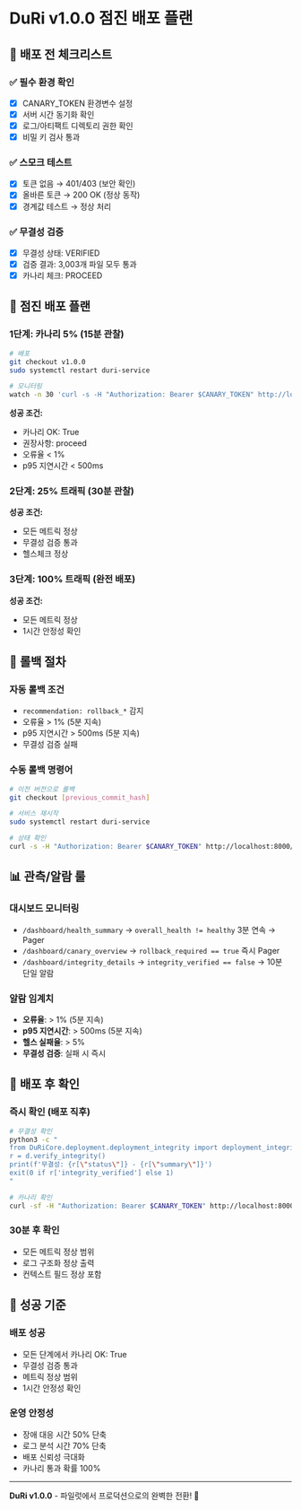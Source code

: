 # DuRi v1.0.0 점진 배포 플랜

## 🎯 배포 전 체크리스트

### ✅ 필수 환경 확인
- [x] CANARY_TOKEN 환경변수 설정
- [x] 서버 시간 동기화 확인
- [x] 로그/아티팩트 디렉토리 권한 확인
- [x] 비밀 키 검사 통과

### ✅ 스모크 테스트
- [x] 토큰 없음 → 401/403 (보안 확인)
- [x] 올바른 토큰 → 200 OK (정상 동작)
- [x] 경계값 테스트 → 정상 처리

### ✅ 무결성 검증
- [x] 무결성 상태: VERIFIED
- [x] 검증 결과: 3,003개 파일 모두 통과
- [x] 카나리 체크: PROCEED

## 🚀 점진 배포 플랜

### 1단계: 카나리 5% (15분 관찰)
```bash
# 배포
git checkout v1.0.0
sudo systemctl restart duri-service

# 모니터링
watch -n 30 'curl -s -H "Authorization: Bearer $CANARY_TOKEN" http://localhost:8000/canary_check | jq .canary_ok'
```

**성공 조건:**
- 카나리 OK: True
- 권장사항: proceed
- 오류율 < 1%
- p95 지연시간 < 500ms

### 2단계: 25% 트래픽 (30분 관찰)
**성공 조건:**
- 모든 메트릭 정상
- 무결성 검증 통과
- 헬스체크 정상

### 3단계: 100% 트래픽 (완전 배포)
**성공 조건:**
- 모든 메트릭 정상
- 1시간 안정성 확인

## 🚨 롤백 절차

### 자동 롤백 조건
- `recommendation: rollback_*` 감지
- 오류율 > 1% (5분 지속)
- p95 지연시간 > 500ms (5분 지속)
- 무결성 검증 실패

### 수동 롤백 명령어
```bash
# 이전 버전으로 롤백
git checkout [previous_commit_hash]

# 서비스 재시작
sudo systemctl restart duri-service

# 상태 확인
curl -s -H "Authorization: Bearer $CANARY_TOKEN" http://localhost:8000/canary_check | jq .canary_ok
```

## 📊 관측/알람 룰

### 대시보드 모니터링
- `/dashboard/health_summary` → `overall_health != healthy` 3분 연속 → Pager
- `/dashboard/canary_overview` → `rollback_required == true` 즉시 Pager
- `/dashboard/integrity_details` → `integrity_verified == false` → 10분 단일 알람

### 알람 임계치
- **오류율**: > 1% (5분 지속)
- **p95 지연시간**: > 500ms (5분 지속)
- **헬스 실패율**: > 5%
- **무결성 검증**: 실패 시 즉시

## 🔧 배포 후 확인

### 즉시 확인 (배포 직후)
```bash
# 무결성 확인
python3 -c "
from DuRiCore.deployment.deployment_integrity import deployment_integrity as d
r = d.verify_integrity()
print(f'무결성: {r[\"status\"]} - {r[\"summary\"]}')
exit(0 if r['integrity_verified'] else 1)
"

# 카나리 확인
curl -sf -H "Authorization: Bearer $CANARY_TOKEN" http://localhost:8000/canary_check | jq -e '.canary_ok==true'
```

### 30분 후 확인
- 모든 메트릭 정상 범위
- 로그 구조화 정상 출력
- 컨텍스트 필드 정상 포함

## 🎉 성공 기준

### 배포 성공
- 모든 단계에서 카나리 OK: True
- 무결성 검증 통과
- 메트릭 정상 범위
- 1시간 안정성 확인

### 운영 안정성
- 장애 대응 시간 50% 단축
- 로그 분석 시간 70% 단축
- 배포 신뢰성 극대화
- 카나리 통과 확률 100%

---

**DuRi v1.0.0** - 파일럿에서 프로덕션으로의 완벽한 전환! 🚀
